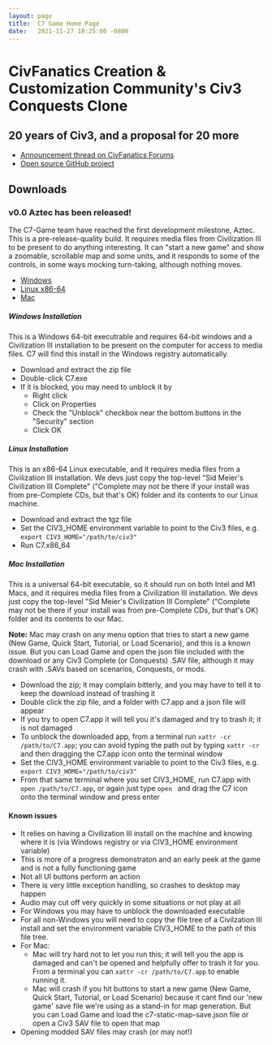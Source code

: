 ```yaml
---
layout: page
title:  C7 Game Home Page
date:   2021-11-27 18:25:00 -0800
---
```

# CivFanatics Creation & Customization Community's Civ3 Conquests Clone

## 20 years of Civ3, and a proposal for 20 more

- [Announcement thread on CivFanatics Forums](https://forums.civfanatics.com/threads/20-years-of-civ3-and-a-proposal-for-20-more.673944/)
- [Open source GitHub project](https://github.com/C7-Game/Prototype)

## Downloads

### v0.0 Aztec has been released!

The C7-Game team have reached the first development milestone, Aztec. This is a pre-release-quality build. It requires media files from Civilization III to be present to do anything interesting. It can "start a new game" and show a zoomable, scrollable map and some units, and it responds to some of the controls, in some ways mocking turn-taking, although nothing moves.

- [Windows](https://github.com/C7-Game/Prototype/releases/download/untagged-ffba0e0b13067151eed6/C7-Aztec-Windows.zip)
- [Linux x86-64](https://github.com/C7-Game/Prototype/releases/download/untagged-ffba0e0b13067151eed6/C7-Aztec-Linux.tgz)
- [Mac](https://github.com/C7-Game/Prototype/releases/download/untagged-ffba0e0b13067151eed6/C7-Aztec-Mac.zip)

##### Windows Installation

This is a Windows 64-bit executrable and requires 64-bit windows and a Civilization III installation to be present on the computer for access to media files. C7 will find this install in the Windows registry automatically.

- Download and extract the zip file
- Double-click C7.exe
- If it is blocked, you may need to unblock it by
  - Right click
  - Click on Properties
  - Check the "Unblock" checkbox near the bottom buttons in the "Security" section
  - Click OK

##### Linux Installation

This is an x86-64 Linux executable, and it requires media files from a Civilization III installation. We devs just copy the top-level "Sid Meier's Civilization III Complete" ("Complete may not be there if your install was from pre-Complete CDs, but that's OK) folder and its contents to our Linux machine.

- Download and extract the tgz file
- Set the CIV3_HOME environment variable to point to the Civ3 files, e.g. `export CIV3_HOME="/path/to/civ3"`
- Run C7.x86_64

##### Mac Installation

This is a universal 64-bit executable, so it should run on both Intel and M1 Macs, and it requires media files from a Civilization III installation. We devs just copy the top-level "Sid Meier's Civilization III Complete" ("Complete may not be there if your install was from pre-Complete CDs, but that's OK) folder and its contents to our Mac.

**Note:** Mac may crash on any menu option that tries to start a new game (New Game, Quick Start, Tutorial, or Load Scenario), and this is a known issue. But you can Load Game and open the json file included with the download or any Civ3 Complete (or Conquests) .SAV file, although it may crash with .SAVs based on scenarios, Conquests, or mods.

- Download the zip; it may complain bitterly, and you may have to tell it to keep the download instead of trashing it
- Double click the zip file, and a folder with C7.app and a json file will appear
- If you try to open C7.app it will tell you it's damaged and try to trash it; it is not damaged
- To unblock the downloaded app, from a terminal run `xattr -cr /path/to/C7.app`; you can avoid typing the path out by typing `xattr -cr ` and then dragging the C7.app icon onto the terminal window
- Set the CIV3_HOME environment variable to point to the Civ3 files, e.g. `export CIV3_HOME="/path/to/civ3"`
- From that same terminal where you set CIV3_HOME, run C7.app with `open /path/to/C7.app`, or again just type `open ` and drag the C7 icon onto the terminal window and press enter

#### Known issues

- It relies on having a Civilization III install on the machine and knowing where it is (via Windows registry or via CIV3_HOME environment variable)
- This is more of a progress demonstraton and an early peek at the game and is not a fully functioning game
- Not all UI buttons perform an action
- There is very little exception handling, so crashes to desktop may happen
- Audio may cut off very quickly in some situations or not play at all
- For Windows you may have to unblock the downloaded executable
- For all non-Windows you will need to copy the file tree of a Civilzation III install and set the environment variable CIV3_HOME to the path of this file tree.
- For Mac:
  - Mac will try hard not to let you run this; it will tell you the app is damaged and can't be opened and helpfully offer to trash it for you. From a terminal you can `xattr -cr /path/to/C7.app` to enable running it.
  - Mac will crash if you hit buttons to start a new game (New Game, Quick Start, Tutorial, or Load Scenario) because it cant find our 'new game' save file we're using as a stand-in for map generation. But you can Load Game and load the c7-static-map-save.json file or open a Civ3 SAV file to open that map
- Opening modded SAV files may crash (or may not!)
